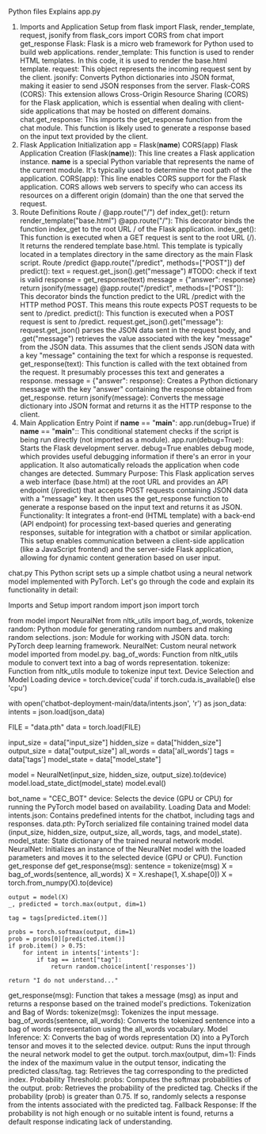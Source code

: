 Python files Explains
app.py
1. Imports and Application Setup
from flask import Flask, render_template, request, jsonify
from flask_cors import CORS
from chat import get_response
Flask: Flask is a micro web framework for Python used to build web applications.
render_template: This function is used to render HTML templates. In this code, it is used to render the base.html template.
request: This object represents the incoming request sent by the client.
jsonify: Converts Python dictionaries into JSON format, making it easier to send JSON responses from the server.
Flask-CORS (CORS): This extension allows Cross-Origin Resource Sharing (CORS) for the Flask application, which is essential when dealing with client-side applications that may be hosted on different domains.
chat.get_response: This imports the get_response function from the chat module. This function is likely used to generate a response based on the input text provided by the client.
2. Flask Application Initialization
app = Flask(__name__)
CORS(app)
Flask Application Creation (Flask(__name__)): This line creates a Flask application instance. __name__ is a special Python variable that represents the name of the current module. It's typically used to determine the root path of the application.
CORS(app): This line enables CORS support for the Flask application. CORS allows web servers to specify who can access its resources on a different origin (domain) than the one that served the request.
3. Route Definitions
Route /
@app.route("/")
def index_get():
   return render_template("base.html")
@app.route("/"): This decorator binds the function index_get to the root URL / of the Flask application.
index_get(): This function is executed when a GET request is sent to the root URL (/). It returns the rendered template base.html. This template is typically located in a templates directory in the same directory as the main Flask script.
Route /predict
@app.route("/predict", methods=["POST"])
def predict():
    text = request.get_json().get("message")
    #TODO: check if text is valid
    response = get_response(text)
    message = {"answer": response}
    return jsonify(message)
   @app.route("/predict", methods=["POST"]): This decorator binds the function predict to the URL /predict with the HTTP method POST. This means this route expects POST requests to be sent to /predict.
predict(): This function is executed when a POST request is sent to /predict.
request.get_json().get("message"): request.get_json() parses the JSON data sent in the request body, and .get("message") retrieves the value associated with the key "message" from the JSON data. This assumes that the client sends JSON data with a key "message" containing the text for which a response is requested.
get_response(text): This function is called with the text obtained from the request. It presumably processes this text and generates a response.
message = {"answer": response}: Creates a Python dictionary message with the key "answer" containing the response obtained from get_response.
return jsonify(message): Converts the message dictionary into JSON format and returns it as the HTTP response to the client.
4. Main Application Entry Point
if __name__ == "__main__":
    app.run(debug=True)
if __name__ == "__main__":: This conditional statement checks if the script is being run directly (not imported as a module).
app.run(debug=True): Starts the Flask development server. debug=True enables debug mode, which provides useful debugging information if there's an error in your application. It also automatically reloads the application when code changes are detected.
Summary
Purpose: This Flask application serves a web interface (base.html) at the root URL and provides an API endpoint (/predict) that accepts POST requests containing JSON data with a "message" key. It then uses the get_response function to generate a response based on the input text and returns it as JSON.
Functionality: It integrates a front-end (HTML template) with a back-end (API endpoint) for processing text-based queries and generating responses, suitable for integration with a chatbot or similar application.
This setup enables communication between a client-side application (like a JavaScript frontend) and the server-side Flask application, allowing for dynamic content generation based on user input.

chat.py
This Python script sets up a simple chatbot using a neural network model implemented with PyTorch. Let's go through the code and explain its functionality in detail:

Imports and Setup
import random
import json
import torch

from model import NeuralNet
from nltk_utils import bag_of_words, tokenize
random: Python module for generating random numbers and making random selections.
json: Module for working with JSON data.
torch: PyTorch deep learning framework.
NeuralNet: Custom neural network model imported from model.py.
bag_of_words: Function from nltk_utils module to convert text into a bag of words representation.
tokenize: Function from nltk_utils module to tokenize input text.
Device Selection and Model Loading
device = torch.device('cuda' if torch.cuda.is_available() else 'cpu')

with open('chatbot-deployment-main/data/intents.json', 'r') as json_data:
    intents = json.load(json_data)

FILE = "data.pth"
data = torch.load(FILE)

input_size = data["input_size"]
hidden_size = data["hidden_size"]
output_size = data["output_size"]
all_words = data['all_words']
tags = data['tags']
model_state = data["model_state"]

model = NeuralNet(input_size, hidden_size, output_size).to(device)
model.load_state_dict(model_state)
model.eval()

bot_name = "CEC_BOT"
device: Selects the device (GPU or CPU) for running the PyTorch model based on availability.
Loading Data and Model:
intents.json: Contains predefined intents for the chatbot, including tags and responses.
data.pth: PyTorch serialized file containing trained model data (input_size, hidden_size, output_size, all_words, tags, and model_state).
model_state: State dictionary of the trained neural network model.
NeuralNet: Initializes an instance of the NeuralNet model with the loaded parameters and moves it to the selected device (GPU or CPU).
Function get_response
def get_response(msg):
    sentence = tokenize(msg)
    X = bag_of_words(sentence, all_words)
    X = X.reshape(1, X.shape[0])
    X = torch.from_numpy(X).to(device)

    output = model(X)
    _, predicted = torch.max(output, dim=1)

    tag = tags[predicted.item()]

    probs = torch.softmax(output, dim=1)
    prob = probs[0][predicted.item()]
    if prob.item() > 0.75:
        for intent in intents['intents']:
            if tag == intent["tag"]:
                return random.choice(intent['responses'])
    
    return "I do not understand..."
get_response(msg): Function that takes a message (msg) as input and returns a response based on the trained model's predictions.
Tokenization and Bag of Words:
tokenize(msg): Tokenizes the input message.
bag_of_words(sentence, all_words): Converts the tokenized sentence into a bag of words representation using the all_words vocabulary.
Model Inference:
X: Converts the bag of words representation (X) into a PyTorch tensor and moves it to the selected device.
output: Runs the input through the neural network model to get the output.
torch.max(output, dim=1): Finds the index of the maximum value in the output tensor, indicating the predicted class/tag.
tag: Retrieves the tag corresponding to the predicted index.
Probability Threshold:
probs: Computes the softmax probabilities of the output.
prob: Retrieves the probability of the predicted tag.
Checks if the probability (prob) is greater than 0.75. If so, randomly selects a response from the intents associated with the predicted tag.
Fallback Response:
If the probability is not high enough or no suitable intent is found, returns a default response indicating lack of understanding.
